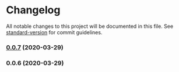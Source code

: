 # Changelog

All notable changes to this project will be documented in this file. See [standard-version](https://github.com/conventional-changelog/standard-version) for commit guidelines.

### [0.0.7](https://github.com/sprout2000/omikuji/compare/v0.0.6...v0.0.7) (2020-03-29)

### 0.0.6 (2020-03-29)
